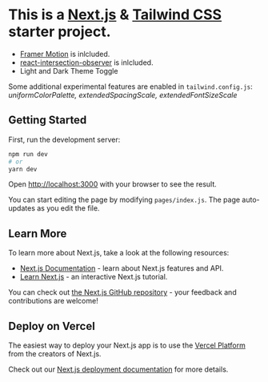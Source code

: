 # This is a [Next.js](https://nextjs.org/) & [Tailwind CSS](https://tailwindcss.com/) starter project.

- [Framer Motion](https://www.framer.com/motion/) is inlcluded.
- [react-intersection-observer](https://github.com/thebuilder/react-intersection-observer) is inlcluded.
- Light and Dark Theme Toggle

Some additional experimental features are enabled in `tailwind.config.js`: _uniformColorPalette, extendedSpacingScale, extendedFontSizeScale_

## Getting Started

First, run the development server:

```bash
npm run dev
# or
yarn dev
```

Open [http://localhost:3000](http://localhost:3000) with your browser to see the result.

You can start editing the page by modifying `pages/index.js`. The page auto-updates as you edit the file.

## Learn More

To learn more about Next.js, take a look at the following resources:

- [Next.js Documentation](https://nextjs.org/docs) - learn about Next.js features and API.
- [Learn Next.js](https://nextjs.org/learn) - an interactive Next.js tutorial.

You can check out [the Next.js GitHub repository](https://github.com/vercel/next.js/) - your feedback and contributions are welcome!

## Deploy on Vercel

The easiest way to deploy your Next.js app is to use the [Vercel Platform](https://vercel.com/import?utm_medium=default-template&filter=next.js&utm_source=create-next-app&utm_campaign=create-next-app-readme) from the creators of Next.js.

Check out our [Next.js deployment documentation](https://nextjs.org/docs/deployment) for more details.
